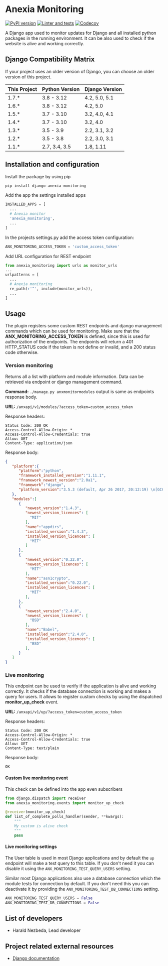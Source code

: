 Anexia Monitoring
=================

[![PyPI version](https://img.shields.io/pypi/v/django-anexia-monitoring.svg)](https://pypi.org/project/django-anexia-monitoring/)
[![Linter and tests](https://github.com/anexia-it/anexia-monitoring-django/workflows/Linter%20and%20tests/badge.svg)](https://github.com/anexia-it/anexia-monitoring-django/actions)
[![Codecov](https://img.shields.io/codecov/c/gh/anexia-it/anexia-monitoring-django)](https://codecov.io/gh/anexia-it/anexia-monitoring-django)

A Django app used to monitor updates for Django and all installed python
packages in the running environment. It can be also used to check if the
website is alive and working correctly.

Django Compatibility Matrix
---------------------------

If your project uses an older version of Django, you can choose an older version of this project.

| This Project | Python Version | Django Version |
|--------------|----------------|----------------|
| 1.7.*        | 3.8 - 3.12     | 4.2, 5.0, 5.1  |
| 1.6.*        | 3.8 - 3.12     | 4.2, 5.0       |
| 1.5.*        | 3.7 - 3.10     | 3.2, 4.0, 4.1  |
| 1.4.*        | 3.7 - 3.10     | 3.2, 4.0       |
| 1.3.*        | 3.5 - 3.9      | 2.2, 3.1, 3.2  |
| 1.2.*        | 3.5 - 3.8      | 2.2, 3.0, 3.1  |
| 1.1.*        | 2.7, 3.4, 3.5  | 1.8, 1.11      |

Installation and configuration
------------------------------

Install the package by using pip

```bash
pip install django-anexia-monitoring
```

Add the app the settings installed apps

```python
INSTALLED_APPS = [
  ...
  # Anexia monitor
  'anexia_monitoring',
  ...
]
```

In the projects settings.py add the access token configuration:

```python
ANX_MONITORING_ACCESS_TOKEN = 'custom_access_token'
```

Add URL configuration for REST endpoint

```python
from anexia_monitoring import urls as monitor_urls
...
urlpatterns = [
  ...
  # Anexia monitoring
  re_path(r'^', include(monitor_urls)),
  ...
]
```

Usage
-----

The plugin registers some custom REST endpoints and django management commands 
which can be used for monitoring. Make sure that the 
**ANX\_MONITORING\_ACCESS\_TOKEN** is defined, since this is used for 
authorization of the endpoints. The endpoints will return a 401 HTTP\_STATUS 
code if the token is not define or invalid, and a 200 status code otherwise.

### Version monitoring

Returns all a list with platform and module information. Data can be retrieved 
via endpoint or django management command.

**Command:** `./manage.py anxmonitormodules` output is same as endpoints response
body.

**URL:** `/anxapi/v1/modules/?access_token=custom_access_token`

Response headers:

```text
Status Code: 200 OK
Access-Control-Allow-Origin: *
Access-Control-Allow-Credentials: true
Allow: GET
Content-Type: application/json
```

Response body:

```json
{
   "platform":{
      "platform":"python",
      "framework_installed_version":"1.11.1",
      "framework_newest_version":"2.0a1",
      "framework":"django",
      "platform_version":"3.5.3 (default, Apr 26 2017, 20:12:19) \n[GCC 4.9.2]"
   },
   "modules":[
      {
         "newest_version":"1.4.3",
         "newest_version_licences": [
           "MIT"
         ],
         "name":"appdirs",
         "installed_version":"1.4.3",
         "installed_version_licences": [
           "MIT"
         ]
      },
      {
         "newest_version":"0.22.0",
         "newest_version_licences": [
           "MIT"
         ],
         "name":"asn1crypto",
         "installed_version":"0.22.0",
         "installed_version_licences": [
           "MIT"
         ],
      },
      {
         "newest_version":"2.4.0",
         "newest_version_licences": [
           "BSD"
         ],
         "name":"Babel",
         "installed_version":"2.4.0",
         "installed_version_licences": [
           "BSD"
         ],
      }
   ]
}
```

### Live monitoring

This endpoint can be used to verify if the application is alive and
working correctly. It checks if the database connection is working and
makes a query for users. It allows to register custom checks by using
the dispatched **monitor\_up\_check** event.

**URL:** `/anxapi/v1/up/?access_token=custom_access_token`

Response headers:

```text
Status Code: 200 OK
Access-Control-Allow-Origin: *
Access-Control-Allow-Credentials: true
Allow: GET
Content-Type: text/plain
```

Response body:

```text
OK
```

#### Custom live monitoring event

This check can be defined into the app even subscribers

```python
from django.dispatch import receiver
from anexia_monitoring.events import monitor_up_check

@receiver(monitor_up_check)
def list_of_complete_polls_handler(sender, **kwargs):
    """
    My custom is alive check
    """
    pass
```

#### Live monitoring settings

The User table is used in most Django applications and by default the `up` endpoint will make a test query to this
table. If you don't need it you can disable it using the `ANX_MONITORING_TEST_QUERY_USERS` setting.

Similar most Django applications also use a database connection which the module tests for connection by default.
If you don't need this you can deactivate it by providing the `ANX_MONITORING_TEST_DB_CONNECTIONS` setting.

```python
ANX_MONITORING_TEST_QUERY_USERS = False
ANX_MONITORING_TEST_DB_CONNECTIONS = False
```

List of developers
------------------

-   Harald Nezbeda, Lead developer

Project related external resources
----------------------------------

-   [Django documentation](https://docs.djangoproject.com/en/2.2/)
